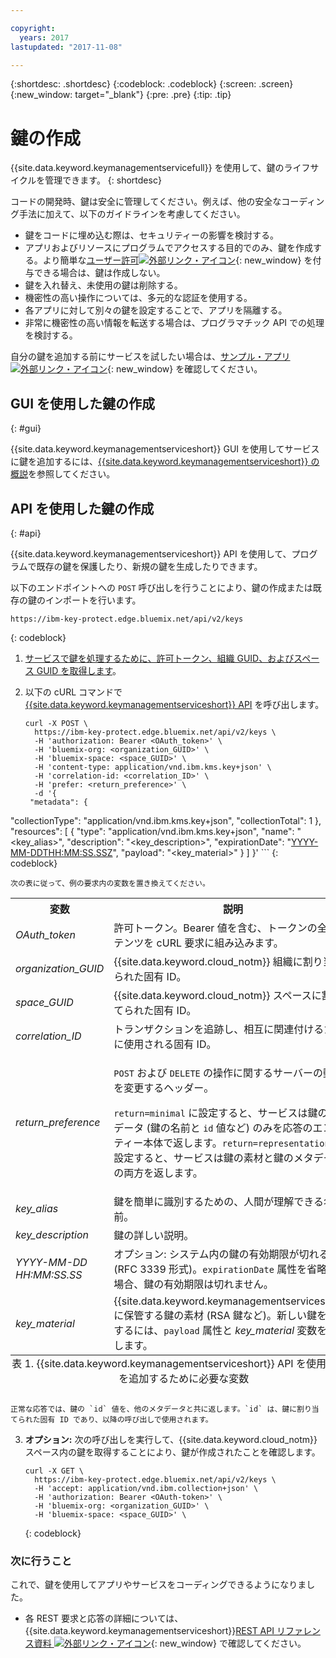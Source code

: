 ```yaml
---

copyright:
  years: 2017
lastupdated: "2017-11-08"

---
```


{:shortdesc: .shortdesc}
{:codeblock: .codeblock}
{:screen: .screen}
{:new_window: target="_blank"}
{:pre: .pre}
{:tip: .tip}

# 鍵の作成

{{site.data.keyword.keymanagementservicefull}} を使用して、鍵のライフサイクルを管理できます。
{: shortdesc}

コードの開発時、鍵は安全に管理してください。例えば、他の安全なコーディング手法に加えて、以下のガイドラインを考慮してください。

- 鍵をコードに埋め込む際は、セキュリティーの影響を検討する。
- アプリおよびリソースにプログラムでアクセスする目的でのみ、鍵を作成する。より簡単な[ユーザー許可![外部リンク・アイコン](../../icons/launch-glyph.svg "外部リンク・アイコン")](https://console.bluemix.net/docs/admin/patterns.html#userroles){: new_window} を付与できる場合は、鍵は作成しない。
- 鍵を入れ替え、未使用の鍵は削除する。
- 機密性の高い操作については、多元的な認証を使用する。
- 各アプリに対して別々の鍵を設定することで、アプリを隔離する。
- 非常に機密性の高い情報を転送する場合は、プログラマチック API での処理を検討する。

自分の鍵を追加する前にサービスを試したい場合は、[サンプル・アプリ ![外部リンク・アイコン](../../icons/launch-glyph.svg "外部リンク・アイコン")](https://github.com/IBM-Bluemix/key-protect-helloworld-python){: new_window} を確認してください。

## GUI を使用した鍵の作成
{: #gui}

{{site.data.keyword.keymanagementserviceshort}} GUI を使用してサービスに鍵を追加するには、[{{site.data.keyword.keymanagementserviceshort}} の概説](/docs/services/keymgmt/index.html#addkey)を参照してください。

## API を使用した鍵の作成
{: #api}

{{site.data.keyword.keymanagementserviceshort}} API を使用して、プログラムで既存の鍵を保護したり、新規の鍵を生成したりできます。

以下のエンドポイントへの `POST` 呼び出しを行うことにより、鍵の作成または既存の鍵のインポートを行います。

```
https://ibm-key-protect.edge.bluemix.net/api/v2/keys
```
{: codeblock}

1. [サービスで鍵を処理するために、許可トークン、組織 GUID、およびスペース GUID を取得します](/docs/services/keymgmt/keyprotect_authentication.html)。

2. 以下の cURL コマンドで [{{site.data.keyword.keymanagementserviceshort}} API](https://console.ng.bluemix.net/apidocs/639) を呼び出します。

    ```cURL
    curl -X POST \
      https://ibm-key-protect.edge.bluemix.net/api/v2/keys \
      -H 'authorization: Bearer <OAuth_token>' \
      -H 'bluemix-org: <organization_GUID>' \
      -H 'bluemix-space: <space_GUID>' \
      -H 'content-type: application/vnd.ibm.kms.key+json' \
      -H 'correlation-id: <correlation_ID>' \
      -H 'prefer: <return_preference>' \
      -d '{
     "metadata": {
"collectionType": "application/vnd.ibm.kms.key+json",
       "collectionTotal": 1
     },
    "resources": [
      {
      "type": "application/vnd.ibm.kms.key+json",
       "name": "<key_alias>",
       "description": "<key_description>",
       "expirationDate": "<YYYY-MM-DDTHH:MM:SS.SSZ>",
       "payload": "<key_material>"
       }
     ]
    }'
    ```
    {: codeblock}

    次の表に従って、例の要求内の変数を置き換えてください。
<table>
      <tr>
        <th>変数</th>
        <th>説明</th>
      </tr>
      <tr>
        <td><em>OAuth_token</em></td>
        <td>許可トークン。Bearer 値を含む、トークンの全コンテンツを cURL 要求に組み込みます。</td>
      </tr>
      <tr>
        <td><em>organization_GUID</em></td>
        <td>{{site.data.keyword.cloud_notm}} 組織に割り当てられた固有 ID。</td>
      </tr>
      <tr>
        <td><em>space_GUID</em></td>
        <td>{{site.data.keyword.cloud_notm}} スペースに割り当てられた固有 ID。</td>
      </tr>
      <tr>
        <td><em>correlation_ID</em></td>
        <td>トランザクションを追跡し、相互に関連付けるために使用される固有 ID。</td>
      </tr>
      <tr>
        <td><em>return_preference</em></td>
        <td><p><code>POST</code> および <code>DELETE</code> の操作に関するサーバーの動作を変更するヘッダー。</p><p><code>return=minimal</code> に設定すると、サービスは鍵のメタデータ (鍵の名前と <code>id</code> 値など) のみを応答のエンティティー本体で返します。<code>return=representation</code> に設定すると、サービスは鍵の素材と鍵のメタデータの両方を返します。</p></td>
      </tr>
      <tr>
        <td><em>key_alias</em></td>
        <td>鍵を簡単に識別するための、人間が理解できる名前。</td>
      </tr>
      <tr>
        <td><em>key_description</em></td>
        <td>鍵の詳しい説明。</td>
      </tr>
      <tr>
        <td><em>YYYY-MM-DD</em><br><em>HH:MM:SS.SS</em></td>
        <td>オプション: システム内の鍵の有効期限が切れる日時 (RFC 3339 形式)。<code>expirationDate</code> 属性を省略した場合、鍵の有効期限は切れません。</td>
      </tr>
      <tr>
        <td><em>key_material</em></td>
        <td>{{site.data.keyword.keymanagementserviceshort}} に保管する鍵の素材 (RSA 鍵など)。新しい鍵を生成するには、<code>payload</code> 属性と <em>key_material</em> 変数を省略します。</td>
      </tr>
      <caption style="caption-side:bottom;">表 1. {{site.data.keyword.keymanagementserviceshort}} API を使用して鍵を追加するために必要な変数</caption>
    </table>

    正常な応答では、鍵の `id` 値を、他のメタデータと共に返します。`id` は、鍵に割り当てられた固有 ID であり、以降の呼び出しで使用されます。

3. **オプション:** 次の呼び出しを実行して、{{site.data.keyword.cloud_notm}} スペース内の鍵を取得することにより、鍵が作成されたことを確認します。

    ```cURL
    curl -X GET \
      https://ibm-key-protect.edge.bluemix.net/api/v2/keys \
      -H 'accept: application/vnd.ibm.collection+json' \
      -H 'authorization: Bearer <OAuth-token>' \
      -H 'bluemix-org: <organization_GUID>' \
      -H 'bluemix-space: <space_GUID>' \
    ```
    {: codeblock}

### 次に行うこと

これで、鍵を使用してアプリやサービスをコーディングできるようになりました。

- 各 REST 要求と応答の詳細については、{{site.data.keyword.keymanagementserviceshort}}[REST API リファレンス資料 ![外部リンク・アイコン](../../icons/launch-glyph.svg "外部リンク・アイコン")](https://console.ng.bluemix.net/apidocs/639){: new_window} で確認してください。
